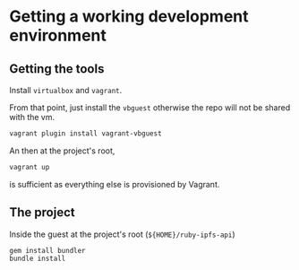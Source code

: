 # Getting a working development environment

## Getting the tools

Install `virtualbox` and `vagrant`.

From that point, just install the `vbguest` otherwise the repo will
not be shared with the vm.

```sh
vagrant plugin install vagrant-vbguest
```

An then at the project's root,

```sh
vagrant up
```

is sufficient as everything else is provisioned by Vagrant.


## The project

Inside the guest at the project's root (`${HOME}/ruby-ipfs-api`)

```sh
gem install bundler
bundle install
```
